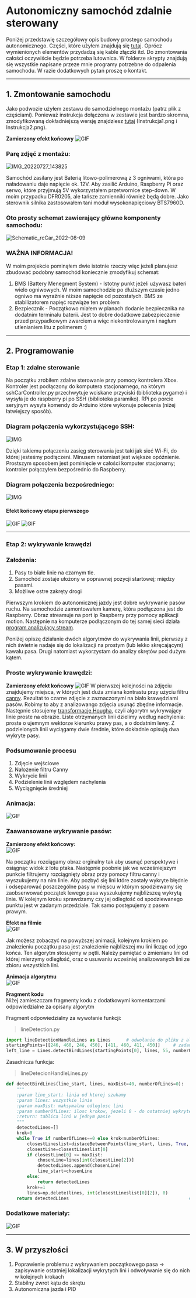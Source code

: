 # Autonomiczny samochód zdalnie sterowany
Poniżej przedstawię szczegółowy opis budowy prostego samochodu autonomicznego. Części, które użyłem znajdują się [tutaj](https://github.com/M1chol/rcCar/blob/main/Inne/czesci.md). Oprócz wymienionych elementów przydadzą się kable złączki itd. Do zmontowania całości oczywiście będzie potrzeba lutownica. W folderze skrypty znajdują się wszystkie napisane przeze mnie programy potrzebne do odpalenia samochodu. W razie dodatkowych pytań proszę o kontakt.

---

## 1. Zmontowanie samochodu
Jako podwozie użyłem zestawu do samodzielnego montażu (patrz plik z częściami). Ponieważ instrukcja dołączona w zestawie jest bardzo skromna, zmodyfikowaną dokładniejszą wersję znajdziesz [tutaj](https://github.com/M1chol/rcCar/blob/main/Zdjęcia/Schematy) (Instrukcja1.png i Instrukcja2.png).
  
**Zamierzony efekt końcowy**
![GIF](https://github.com/M1chol/rcCar/blob/main/Zdjęcia/Budowa/IMG_20220930_195806.jpg)
  
### Parę zdjęć z montażu:
![IMG_20220727_143825](https://user-images.githubusercontent.com/106252516/184039809-f9397042-ed86-4d5f-9c24-03a827240d34.png)

Samochód zasilany jest Baterią litowo-polimerową z 3 ogniwami, która po naładowaniu daje napięcie ok. 12V. Aby zasilić Arduino, Raspberry Pi oraz serwo, które przyjmują 5V wykorzystałem przetwornice step-down. W moim przypadku DFR0205, ale tańsze zamienniki również będą dobre. Jako sterownik silnika zastosowałem tani moduł wysokonapięciowy BTS7960D.

### Oto prosty schemat zawierający główne komponenty samochodu:
![Schematic_rcCar_2022-08-09](https://user-images.githubusercontent.com/106252516/183687655-5ca91baa-e46a-4876-8bab-b56d4de04d62.png)
  
### WAŻNA INFORMACJA!
W moim projekcie pominąłem dwie istotnie rzeczy więc jeżeli planujesz zbudować podobny samochód koniecznie zmodyfikuj schemat:
1. BMS (Battery Menegment System) - Istotny punkt jeżeli używasz bateri wielo ogniwowych. W moim samochodzie po dłuższym czasie jedno ogniwo ma wyraźnie niższe napięcie od pozostałych. BMS ze stabilizatorem napięć rozwiąże ten problem
2. Bezpiecznik - Początkowo miałem w planach dodanie bezpiecznika na dodatnim terminalu baterii. Jest to dobre dodatkowe zabezpieczenie przed przypadkowym zwarciem a więc niekontrolowanym i nagłum utlenianiem litu z polimerem :)

---

## 2. Programowanie
### Etap 1: zdalne sterowanie
Na początku zrobiłem zdalne sterowanie przy pomocy kontrolera Xbox. Kontroler jest podłączony do komputera stacjonarnego, na którym sshCarController.py przechwytuje wciskane przyciski (biblioteka pygame) i wysyła je do raspberry pi po SSH (biblioteka paramiko). RPi po porcie seryjnym wysyła komendy do Arduino które wykonuje polecenia (niżej łatwiejszy sposób).
  
### Diagram połączenia wykorzystującego SSH:
![IMG](https://github.com/M1chol/rcCar/blob/main/Zdjęcia/Schematy/ScriptsDiagram1.jpg)
  
Dzięki takiemu połączeniu zasięg sterowania jest taki jak sieć Wi-Fi, do której jesteśmy podłączeni. Minusem natomiast jest większe opóźnienie. Prostszym sposobem jest pominięcie w całości komputer stacjonarny; kontroler połączyłem bezpośrednio do Raspberry.
  
### Diagram połączenia bezpośredniego:
![IMG](https://github.com/M1chol/rcCar/blob/main/Zdjęcia/Schematy/ScriptsDiagram2.jpg)
  
#### Efekt końcowy etapu pierwszego
![GIF](https://github.com/M1chol/rcCar/blob/main/Zdjęcia/Budowa/DrivingTestAinm.gif)
![GIF](https://github.com/M1chol/rcCar/blob/main/Zdjęcia/Budowa/DrivingTestAinm2.gif)
   
---
   
### Etap 2: wykrywanie krawędzi
### Założenia:
1. Pasy to białe linie na czarnym tle.
2. Samochód zostaje ułożony w poprawnej pozycji startowej; między pasami.
3. Możliwe ostre zakręty drogi

Pierwszym krokiem do autonomicznej jazdy jest dobre wykrywanie pasów ruchu. Na samochodzie zamontowałem kamerę, która podłączona jest do Raspberry. Obraz streamuje na port ip Raspberry przy pomocy aplikacji motion. Następnie na komputerze podłączonym do tej samej sieci działa [program analizujący stream](https://github.com/M1chol/rcCar/blob/main/Skrypty/LineDetectionAdvanced.py).

Poniżej opiszę działanie dwóch algorytmów do wykrywania linii, pierwszy z nich świetnie nadaje się do lokalizacji na prostym (lub lekko skręcającym) kawału pasa. Drugi natomiast wykorzystam do analizy skrętów pod dużym kątem.
### Proste wykrywanie krawędzi:
**Zamierzony efekt końcowy**
![GIF](https://github.com/M1chol/rcCar/blob/main/Zdjęcia/Budowa/DrivingTestAinm3.gif)
W pierwszej kolejności na zdjęciu znajdujemy miejsca, w których jest duża zmiana kontrastu przy użyciu filtru [canny](https://pl.wikipedia.org/wiki/Canny). Rezultat to czarne zdjęcie z zaznaczonymi na biało krawędziami pasów. Robimy to aby z analizowango zdjęcia usunąć zbędne informacje. Następnie stosujemy [transformacje Hougha](https://pl.wikipedia.org/wiki/Transformacja_Hougha), czyli algorytm wykrywający linie proste na obrazie. Liste otrzymanych linii dzielimy według nachylenia: proste o ujemnym wektorze kierunku prawy pas, a o dodatnim lewy. Z podzielonych linii wyciągamy dwie średnie, które dokładnie opisują dwa wykryte pasy.
### Podsumowanie procesu
1. Zdjęcie wejściowe
2. Nałożenie filtru Canny
3. Wykrycie linii
4. Podzielenie linii względem nachylenia
5. Wyciągnięcie średniej
### Animacja:
![GIF](https://github.com/M1chol/rcCar/blob/main/Zdjęcia/Budowa/lineDetecionProces.gif)

### Zaawansowane wykrywanie pasów:
**Zamierzony efekt końcowy:**  
![GIF](https://github.com/M1chol/rcCar/blob/main/Zdjęcia/Budowa/car.gif)  
  
Na początku rozciągamy obraz orginalny tak aby usunąć perspektywe i osiągnąc widok z lotu ptaka. Następnie poobnie jak we wcześniejszym punkcie filtrujemy rozciągnięty obraz przy pomocy filtru canny i wyszukujemy na nim linie. Aby pozbyć się lini które zostały wykryte błędnie i odseparować poszczególne pasy w miejscu w którym spodziewamy się zaobserwować początek lewego pasa wyszukujemy najbliższeą wykrytą linie. W kolejnym kroku sprawdzamy czy jej odległość od spodziewanego punktu jest w zadanym przedziale. Tak samo postępujemy z pasem prawym.  
  
**Efekt na filmie**  
![GIF](https://github.com/M1chol/rcCar/blob/main/Zdjęcia/Budowa/DrivingTestAinm5_copy.gif)
   
Jak możesz zobaczyć na powyższej animacji, kolejnym krokiem po znalezieniu początku pasa jest znalezienie najbliższej mu lini licząc od jego końca. Ten algorytm stosujemy w pętli. Należy pamiętać o zmienianu lini od której mierzymy odległość, oraz o usuwaniu wcześniej analizowanych lini ze zbioru wszystkich lini.  
   
**Animacja algorytmu**  
![GIF](https://github.com/M1chol/rcCar/blob/main/Zdjęcia/Budowa/linedetect.gif)  
   
**Fragment kodu**   
Niżej zamieszczam fragmenty kodu z dodatkowymi komentarzami odpowiedzialne za opisany algorytm 

Fragment odpowiedzialny za wywołanie funkcji:
> lineDetection.py
```python
import lineDetectionHandleLines as Lines      # odwołanie do pliku z algorytmem
startingPoints=[[246, 460, 246, 450], [411, 460, 411, 450]]     # zadanie linie od których zaczynamy poszukiwanie pierwszych pasów
left_line = Lines.detectBirdLines(startingPoints[0], lines, 55, numberOfLines=numberOfSteps)      # wywołanie funkcji
```  
 
Zasadnicza funkcja:
> lineDetecionHandleLines.py
```python
def detectBirdLines(line_start, lines, maxDist=40, numberOfLines=0):
    """
    :param line_start: linia od ktorej szukamy
    :param lines: wszystkie linie
    :param maxDist: maksymalna odleglosc lini
    :param numberOfLines: ilosc krokow, jezeli 0 - do ostatniej wykrytej
    :return: tablica lini w jednym pasie
    """
    detectedLines=[]                                                                          # zapisuje znalezione linie
    krok=0                                                                                    # dodaje możliwość zadania maksymalnej liczby kroków 
    while True if numberOfLines==0 else krok<numberOfLines:                                   # jeżeli zadana liczba kroków to 0 ignoruj licznik, w przeciwnym raze ogranicz liczbę pętli
        closestLineslist=distaceBetweenPoints(line_start, lines, True, displacement=True)     # zwróć dla każdej lini [odleglosc, przesuniecie na x, indeks (jeżeli sortowanie)]
        closestLine=closestLineslist[0]                                 # przypisz najbliższą linie do zmiennej
        if closestLine[0] <= maxDist:                                   # jeżeli odl mniejsza niż maksymalna
            chosenLine=lines[int(closestLine[2])]                           # zapisz linie (odwołanie do prawdziwej lini nie tablicy z odleglosciami)
            detectedLines.append(chosenLine)                                # dodaj znalezioną linie do tablicy
            line_start=chosenLine                                           # nadpisz linie od której szukamy
        else:                                                           # jeżeli odl większa nisz maksymalna
            return detectedLines                                            # zwróć tablice z wykrytymi liniami
        krok+=1                                                         # zwiększ licznik
        lines=np.delete(lines, int(closestLineslist[0][2]), 0)          # usuń analizowaną linie z tablicy wszyst. lini
    return detectedLines                                              # zwróć tablice z wykrytymi liniami
```
### Dodatkowe materiały:
![GIF](https://github.com/M1chol/rcCar/blob/main/Zdjęcia/Budowa/car2-2.gif)

---
  
## 3. W przyszłości
1. Poprawienie problemu z wykrywaniem początkowego pasa -> zapisywanie ostatniej lokalizacji wykrytych lini i odwoływanie się do nich w kolejnych krokach
2. Stabilny zwrot kątu do skrętu
3. Autonomiczna jazda i PID
